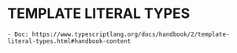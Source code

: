 
# TEMPLATE LITERAL TYPES

    - Doc: https://www.typescriptlang.org/docs/handbook/2/template-literal-types.html#handbook-content